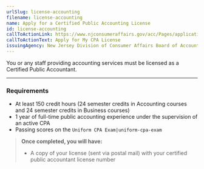 ```yaml
---
urlSlug: license-accounting
filename: license-accounting
name: Apply for a Certified Public Accounting License
id: license-accounting
callToActionLink: https://www.njconsumeraffairs.gov/acc/Pages/applications.aspx
callToActionText: Apply for My CPA License
issuingAgency: New Jersey Division of Consumer Affairs Board of Accountancy
---
```

You or any staff providing accounting services must be licensed as a Certified Public Accountant.

---
### Requirements

* At least 150 credit hours (24 semester credits in Accounting courses and 24 semester credits in Business courses)
* 1 year of full-time public accounting experience under the supervision of an active CPA
* Passing scores on the `Uniform CPA Exam|uniform-cpa-exam` 

>**Once completed, you will have:**
>
>* A copy of your license (sent via postal mail) with your certified public accountant license number